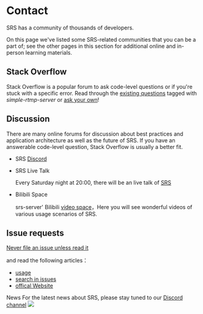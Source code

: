 # Contact

SRS has a community of thousands of developers.

On this page we've listed some SRS-related communities that you can be a part of; see the other pages in this section for additional online and in-person learning materials.

## Stack Overflow
Stack Overflow is a popular forum to ask code-level questions or if you're stuck with a specific error. Read through the [existing questions](https://stackoverflow.com/questions/tagged/simple-realtime-server) tagged with *simple-rtmp-server* or [ask your own](https://stackoverflow.com/questions/ask?tags=simple-realtime-server)!

## Discussion
There are many online forums for discussion about best practices and application architecture as well as the future of SRS. If you have an answerable code-level question, Stack Overflow is usually a better fit.

* SRS [Discord](https://discord.gg/DfJFjpxmC7)
  
* SRS Live Talk

    Every Saturday night at 20:00, there will be an live talk of [SRS](https://mp.weixin.qq.com/s/dC5-iQC6x3hDIfVNxJHilw)
  
* Bilibili Space

    srs-server' Bilibili [video space](https://space.bilibili.com/430256302?spm_id_from=333.788.b_765f7570696e666f.2)，Here you will see wonderful videos of various usage scenarios of SRS.
  
## Issue requests
[Never file an issue unless read it](https://github.com/ossrs/srs/issues/2716)

and read the following articles：
* [usage](https://github.com/ossrs/srs#usage)
* [search in issues](https://github.com/ossrs/srs/issues)
* [offical Website](https://ossrs.io)

News
For the latest news about SRS, please stay tuned to our [Discord channel](https://discord.gg/DfJFjpxmC7)
![](https://ossrs.net/gif/v1/sls.gif?site=ossrs.io&path=/lts/pages/contact-en)


